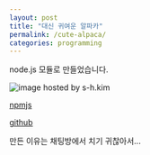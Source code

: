 ```yaml
---
layout: post
title: "대신 귀여운 알파카"
permalink: /cute-alpaca/
categories: programming
---
```

node.js 모듈로 만들었습니다.

<img src="https://img.blog.niceb5y.net/Vkg7vdrMW.png" alt="image hosted by s-h.kim" class="w-full" data-action="zoom">

[npmjs](https://www.npmjs.com/package/cute-alpaca)

[github](https://github.com/niceb5y/cute-alpaca)

만든 이유는 채팅방에서 치기 귀찮아서...
